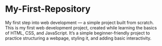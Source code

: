 # My-First-Repository
My first step into web development — a simple project built from scratch.<br>
This is my first web development project, created while learning the basics of HTML, CSS, and JavaScript.
It’s a simple beginner-friendly project to practice structuring a webpage, styling it, and adding basic interactivity.

